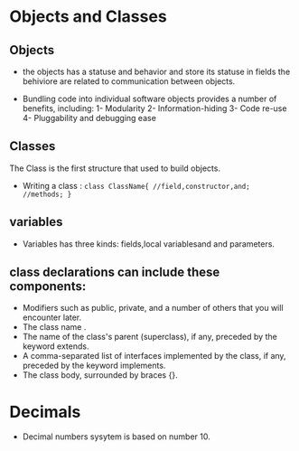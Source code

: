# Objects and Classes

## Objects
-	the objects has a statuse and behavior and store its statuse in fields the behiviore are related to communication between objects.

-	Bundling code into individual software objects provides a number of benefits, including:
1-	Modularity
2-	Information-hiding
3-	Code re-use
4-	Pluggability and debugging ease

## Classes 
The Class is the first structure that used to build objects.

- Writing a class :
`class ClassName{
    //field,constructor,and;
    //methods;
}`


## variables 
- Variables has three kinds:
   fields,local variablesand and parameters.


## class declarations can include these components:
* Modifiers such as public, private, and a number of others that you will encounter later.
* The class name .
* The name of the class's parent (superclass), if any, preceded by the keyword extends.
* A comma-separated list of interfaces implemented by the class, if any, preceded by the keyword implements.
* The class body, surrounded by braces {}.

# Decimals

* Decimal numbers sysytem is based on number 10.





